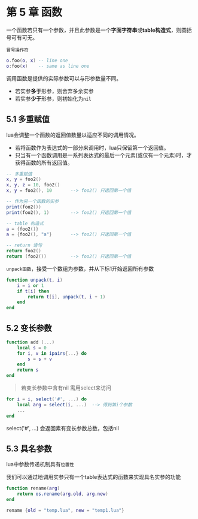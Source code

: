 第 5 章 函数
============

一个函数若只有一个参数，并且此参数是一个**字面字符串**或**table构造式**，则圆括号可有可无。


`冒号操作符`
```lua
o.foo(o, x) -- line one
o:foo(x)    -- same as line one 
```


调用函数是提供的实际参数可以与形参数量不同。

* 若实参**多于**形参，则舍弃多余实参
* 若实参**少于**形参，则初始化为`nil`

## 5\.1 多重赋值

lua会调整一个函数的返回值数量以适应不同的调用情况。

* 若将函数作为表达式的一部分来调用时，lua只保留第一个返回值。
* 只当有一个函数调用是一系列表达式的最后一个元素(或仅有一个元素)时，才获得函数的所有返回值。

```lua
-- 多重赋值
x, y = foo2()
x, y, z = 10, foo2()
x, y = foo2(), 10       --> foo2() 只返回第一个值

-- 作为另一个函数的实参
print(foo2())
print(foo2(), 1)        --> foo2() 只返回第一个值

-- table 构造式
a = {foo2()}
a = {foo2(), "a"}       --> foo2() 只返回第一个值

-- return 语句
return foo2()
return (foo2())         --> foo2() 只返回第一个值
```

`unpack函数`，接受一个数组为参数，并从下标1开始返回所有参数

```lua
function unpack(t, i)
    i = i or 1
    if t[i] then
        return t[i], unpack(t, i + 1)
    end
end
```

## 5\.2 变长参数

```lua
function add (...)
    local s = 0
    for i, v in ipairs{...} do
        s = s + v
    end
    return s
end
```

>  若变长参数中含有nil 需用select来访问

```lua
for i = i, select('#', ...) do
    local arg = select(i, ...)  --> 得到第i个参数
    ...
end
```
select('#', ...) 会返回素有变长参数总数，包括nil

## 5\.3 具名参数

lua中参数传递机制具有`位置性`

我们可以通过地调用实参只有一个table表达式的函数来实现具名实参的功能

```lua
function rename(arg)
    return os.rename(arg.old, arg.new)
end

rename {old = "temp.lua", new = "temp1.lua"}
```


